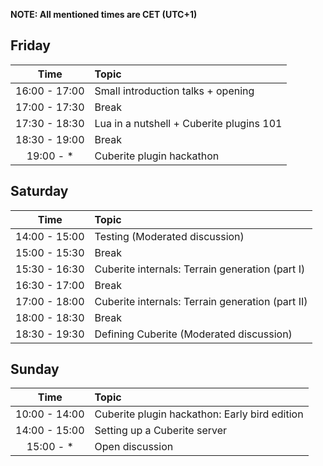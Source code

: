 **NOTE: All mentioned times are CET (UTC+1)**

## Friday

|     Time      | Topic                                    |
|:-------------:|:-----------------------------------------|
| 16:00 - 17:00 | Small introduction talks + opening       |
| 17:00 - 17:30 | Break                                    |
| 17:30 - 18:30 | Lua in a nutshell + Cuberite plugins 101 |
| 18:30 - 19:00 | Break                                    |
|   19:00 - *   | Cuberite plugin hackathon                |


## Saturday

|     Time      | Topic                                            |
|:-------------:|:-------------------------------------------------|
| 14:00 - 15:00 | Testing (Moderated discussion)                   |
| 15:00 - 15:30 | Break                                            |
| 15:30 - 16:30 | Cuberite internals: Terrain generation (part I)  |
| 16:30 - 17:00 | Break                                            |
| 17:00 - 18:00 | Cuberite internals: Terrain generation (part II) |
| 18:00 - 18:30 | Break                                            |
| 18:30 - 19:30 | Defining Cuberite (Moderated discussion)         |


## Sunday

|     Time      | Topic                                         |
|:-------------:|:----------------------------------------------|
| 10:00 - 14:00 | Cuberite plugin hackathon: Early bird edition |
| 14:00 - 15:00 | Setting up a Cuberite server                  |
|   15:00 - *   | Open discussion                               |
